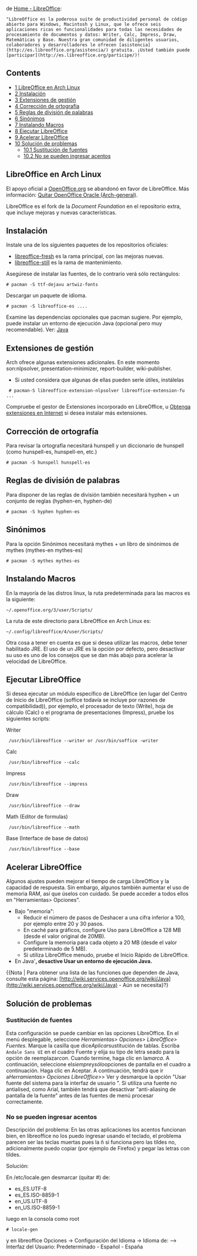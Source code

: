 de [Home - LibreOffice](http://www.libreoffice.org/):

	"LibreOffice es la poderosa suite de productividad personal de código abierto para Windows, Macintosh y Linux, que le ofrece seis aplicaciones ricas en funcionalidades para todas las necesidades de procesamiento de documentos y datos: Writer, Calc, Impress, Draw, Matemáticas y Base. Nuestra gran comunidad de diligentes usuarios, colaboradores y desarrolladores le ofrecen [asistencia](http://es.libreoffice.org/asistencia/) gratuita. ¡Usted también puede [participar](http://es.libreoffice.org/participe/)!

## Contents

*   [1 LibreOffice en Arch Linux](#LibreOffice_en_Arch_Linux)
*   [2 Instalación](#Instalaci.C3.B3n)
*   [3 Extensiones de gestión](#Extensiones_de_gesti.C3.B3n)
*   [4 Corrección de ortografía](#Correcci.C3.B3n_de_ortograf.C3.ADa)
*   [5 Reglas de división de palabras](#Reglas_de_divisi.C3.B3n_de_palabras)
*   [6 Sinónimos](#Sin.C3.B3nimos)
*   [7 Instalando Macros](#Instalando_Macros)
*   [8 Ejecutar LibreOffice](#Ejecutar_LibreOffice)
*   [9 Acelerar LibreOffice](#Acelerar_LibreOffice)
*   [10 Solución de problemas](#Soluci.C3.B3n_de_problemas)
    *   [10.1 Sustitución de fuentes](#Sustituci.C3.B3n_de_fuentes)
    *   [10.2 No se pueden ingresar acentos](#No_se_pueden_ingresar_acentos)

## LibreOffice en Arch Linux

El apoyo oficial a [OpenOffice.org](/index.php/OpenOffice.org "OpenOffice.org") se abandonó en favor de LibreOffice. Más información: [Quitar OpenOffice Oracle (Arch-general)](https://mailman.archlinux.org/pipermail/arch-general/2011-March/018819.html).

LibreOffice es el fork de la *Document Foundation* en el repositorio extra, que incluye mejoras y nuevas características.

## Instalación

Instale una de los siguientes paquetes de los repositorios oficiales:

*   [libreoffice-fresh](https://www.archlinux.org/packages/?name=libreoffice-fresh) es la rama principal, con las mejoras nuevas.
*   [libreoffice-still](https://www.archlinux.org/packages/?name=libreoffice-still) es la rama de mantenimiento.

Asegúrese de instalar las fuentes, de lo contrario verá sólo rectángulos:

```
# pacman -S ttf-dejavu artwiz-fonts

```

Descargar un paquete de idioma.

```
# pacman -S libreoffice-es ....

```

Examine las dependencias opcionales que pacman sugiere. Por ejemplo, puede instalar un entorno de ejecución Java (opcional pero muy recomendable). Ver: [Java](/index.php/Java "Java")

## Extensiones de gestión

Arch ofrece algunas extensiones adicionales. En este momento son:nlpsolver, presentation-minimizer, report-builder, wiki-publisher.

*   Si usted considera que algunas de ellas pueden serle útiles, instálelas

```
 # pacman-S libreoffice-extension-nlpsolver libreoffice-extension-fu ...

```

Compruebe el gestor de Extensiones incorporado en LibreOffice, u [Obtenga extensiones en Internet](http://libreplanet.org/wiki/Group:OpenOfficeExtensions/List) si desea instalar más extensiones.

## Corrección de ortografía

Para revisar la ortografía necesitará hunspell y un diccionario de hunspell (como hunspell-es, hunspell-en, etc.)

```
# pacman -S hunspell hunspell-es

```

## Reglas de división de palabras

Para disponer de las reglas de división también necesitará hyphen + un conjunto de reglas (hyphen-en, hyphen-de)

```
# pacman -S hyphen hyphen-es

```

## Sinónimos

Para la opción Sinónimos necesitará mythes + un libro de sinónimos de mythes (mythes-en mythes-es)

```
# pacman -S mythes mythes-es

```

## Instalando Macros

En la mayoría de las distros linux, la ruta predeterminada para las macros es la siguiente:

```
~/.openoffice.org/3/user/Scripts/

```

La ruta de este directorio para LibreOffice en Arch Linux es:

```
~/.config/libreoffice/4/user/Scripts/

```

Otra cosa a tener en cuenta es que si desea utilizar las macros, debe tener habilitado JRE. El uso de un JRE es la opción por defecto, pero desactivar su uso es uno de los consejos que se dan más abajo para acelerar la velocidad de LibreOffice.

## Ejecutar LibreOffice

Si desea ejecutar un módulo específico de LibreOffice (en lugar del Centro de Inicio de LibreOffice (soffice todavía se incluye por razones de compatibilidad)), por ejemplo, el procesador de texto (Write), hoja de cálculo (Calc) o el programa de presentaciones (Impress), pruebe los siguientes scripts:

Writer

```
 /usr/bin/libreoffice --writer or /usr/bin/soffice -writer

```

Calc

```
 /usr/bin/libreoffice --calc

```

Impress

```
 /usr/bin/libreoffice --impress

```

Draw

```
 /usr/bin/libreoffice --draw

```

Math (Editor de formulas)

```
 /usr/bin/libreoffice --math

```

Base (Interface de base de datos)

```
 /usr/bin/libreoffice --base

```

## Acelerar LibreOffice

Algunos ajustes pueden mejorar el tiempo de carga LibreOffice y la capacidad de respuesta. Sin embargo, algunos también aumentar el uso de memoria RAM, así que úselos con cuidado. Se puede acceder a todos ellos en "Herramientas> Opciones".

*   Bajo "memoria":
    *   Reducir el número de pasos de Deshacer a una cifra inferior a 100, por ejemplo entre 20 y 30 pasos.
    *   En caché para gráficos, configure Uso para LibreOffice a 128 MB (desde el valor original de 20MB).
    *   Configure la memoria para cada objeto a 20 MB (desde el valor predeterminado de 5 MB).
    *   Si utiliza LibreOffice menudo, pruebe el Inicio Rápido de LibreOffice.
*   En Java'**, desactive Usar un entorno de ejecución Java.**

{{Nota | Para obtener una lista de las funciones que dependen de Java, consulte esta página: [http://wiki.services.openoffice.org/wiki/Java](http://wiki.services.openoffice.org/wiki/Java) - Aún se necesita}?}

## Solución de problemas

### Sustitución de fuentes

Esta configuración se puede cambiar en las opciones LibreOffice. En el menú desplegable, seleccione *Herramientas> Opciones> LibreOffice> Fuentes*. Marque la casilla que dice*Aplicar*sustitución de tablas. Escriba `Andale Sans UI` en el cuadro Fuente y elija su tipo de letra seado para la opción de reemplazar*con*. Cuando termine, haga clic en la*marca*. A continuación, seleccione el*siempre*y*sólo*opciones de pantalla en el cuadro a continuación. Haga clic en Aceptar. A continuación, tendrá que ir a*Herramientas> Opciones LibreOffice>*> Ver y desmarque la opción "Usar fuente del sistema para la interfaz de usuario ". Si utiliza una fuente no antialised, como Arial, también tendrá que desactivar "anti-aliasing de pantalla de la fuente" antes de las fuentes de menú procesar correctamente.

### No se pueden ingresar acentos

Descripción del problema: En las otras aplicaciones los acentos funcionan bien, en libreoffice no los puedo ingresar usando el teclado, el problema parecen ser las teclas muertas pues la ñ si funciona pero las tíldes no, adicionalmente puedo copiar (por ejemplo de Firefox) y pegar las letras con tildes.

Solución:

En /etc/locale.gen desmarcar (quitar #) de:

*   es_ES.UTF-8
*   es_ES.ISO-8859-1
*   en_US.UTF-8
*   en_US.ISO-8859-1

luego en la consola como root

```
# locale-gen

```

y en libreoffice Opciones -> Configuración del Idioma -> Idioma de: --> Interfaz del Usuario: Predeterminado - Español - España